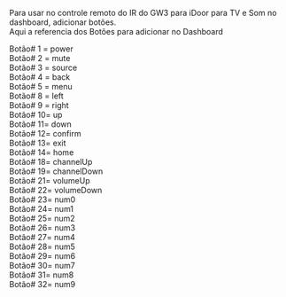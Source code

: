 Para usar no controle remoto do IR do GW3 para iDoor para TV e Som no dashboard, adicionar botões.  
Aqui a referencia dos Botões para adicionar no Dashboard   
 
Botão# 1 = power  
Botão# 2 = mute  
Botão# 3 = source  
Botão# 4 = back  
Botão# 5 = menu  
Botão# 8 = left  
Botão# 9 = right  
Botão# 10= up  
Botão# 11= down  
Botão# 12= confirm  
Botão# 13= exit  
Botão# 14= home  
Botão# 18= channelUp  
Botão# 19= channelDown  
Botão# 21= volumeUp  
Botão# 22= volumeDown  
Botão# 23= num0  
Botão# 24= num1  
Botão# 25= num2  
Botão# 26= num3  
Botão# 27= num4  
Botão# 28= num5  
Botão# 29= num6  
Botão# 30= num7  
Botão# 31= num8  
Botão# 32= num9  

